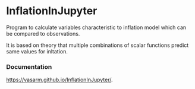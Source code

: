 # InflationInJupyter

Program to calculate variables characteristic to inflation model which can be compared to observations.

It is based on theory that multiple combinations of scalar functions predict same values for inltation. 

### Documentation
https://vasarm.github.io/InflationInJupyter/. 
